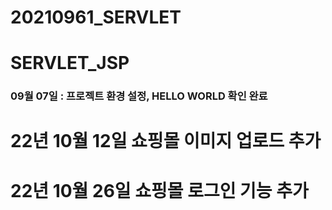 # 20210961_SERVLET

# SERVLET_JSP
### 09월 07일 : 프로젝트 환경 설정, HELLO WORLD 확인 완료

# 22년 10월 12일 쇼핑몰 이미지 업로드 추가

# 22년 10월 26일 쇼핑몰 로그인 기능 추가
